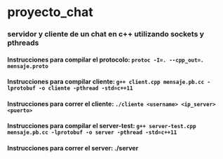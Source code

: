 # proyecto_chat

### servidor y cliente de un chat en c++ utilizando sockets y pthreads
#### Instrucciones para compilar el protocolo: `protoc -I=. --cpp_out=. mensaje.proto`

#### Instrucciones para compilar cliente: `g++ client.cpp mensaje.pb.cc -lprotobuf -o cliente -pthread -std=c++11`
#### Instrucciones para correr el cliente: `./cliente <username> <ip_server> <puerto>`

#### Instrucciones para compilar el server-test: `g++ server-test.cpp mensaje.pb.cc -lprotobuf -o server -pthread -std=c++11`
#### Instrucciones para correr el server: ./server <puerto>
